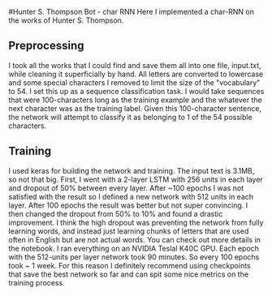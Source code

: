 #Hunter S. Thompson Bot - char RNN
Here I implemented a char-RNN on the works of Hunter S. Thompson.

## Preprocessing
I took all the works that I could find and save them all into one file, input.txt,
while cleaning it superficially by hand. All letters are converted to lowercase
and some special characters I removed to limit the size of the "vocabulary" to
54. I set this up as a sequence classification task. I would take sequences that
were 100-characters long as the training example and the whatever the next character
was as the training label. Given this 100-character sentence, the network will
attempt to classify it as belonging to 1 of the 54 possible characters.

## Training
I used keras for building the network and training. The input text is 3.1MB, so
not that big. First, I went with a 2-layer LSTM with 256 units in each layer and
dropout of 50% between every layer. After ~100 epochs I was not satisfied with
the result so I defined a new network with 512 units in each layer. After 100 epochs
the result was better but not super convincing. I then changed the dropout from
50% to 10% and found a drastic improvement. I think the high dropout was preventing
the network from fully learning words, and instead just learning chunks of letters
that are used often in English but are not actual words. You can check out more
details in the notebook. I ran everything on an NVIDIA Teslal K40C GPU. Each
epoch with the 512-units per layer network took 90 minutes. So every 100 epochs
took ~ 1 week. For this reason I definitely recommend using checkpoints that save
the best network so far and can spit some nice metrics on the training process.
